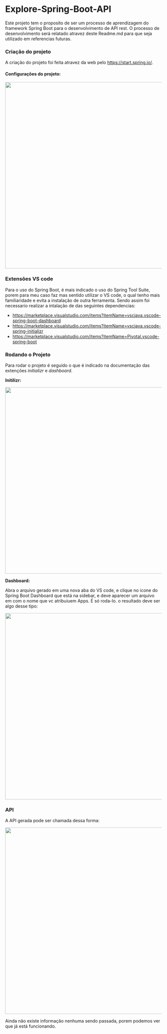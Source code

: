 # Explore-Spring-Boot-API

Este projeto tem o proposito de ser um processo de aprendizagem do framework Spring Boot para o desenvolvimento de API rest. O processo de desenvolvimento será
relatado atravez deste Readme.md para que seja utilizado em referencias futuras.

### Criação do projeto

A criação do projeto foi feita atravez da web pelo https://start.spring.io/.
#### Configurações do projeto:

<img style="width: 600px;" src="https://user-images.githubusercontent.com/90003046/209376486-c8499427-00e5-4302-b444-494ed3515c90.png"/>

### Extensões VS code

Para o uso do Spring Boot, é mais indicado o uso do Spring Tool Suite, porem para meu caso faz mas sentido utilizar o VS code, o qual tenho mais familiaridade e
evita a instalação de outra ferramenta. Sendo assim foi necessario realizar a intalação de das seguintes dependencias:
- https://marketplace.visualstudio.com/items?itemName=vscjava.vscode-spring-boot-dashboard
- https://marketplace.visualstudio.com/items?itemName=vscjava.vscode-spring-initializr
- https://marketplace.visualstudio.com/items?itemName=Pivotal.vscode-spring-boot

### Rodando o Projeto

Para rodar o projeto é seguido o que é indicado na documentação das extenções *initializr* e *dashboard*.

**Initilizr:**

<img style="width: 600px;" src="https://user-images.githubusercontent.com/90003046/209381205-b660f89b-0086-4429-a60a-0ce7430cf39a.gif">

**Dashboard:**

Abra o arquivo gerado em uma nova aba do VS code, e clique no icone do Spring Boot Dashboard que está na sidebar, e deve aparecer um arquivo em com o nome que vc
atribuiuem Apps. É só roda-lo. o resultado deve ser algo desse tipo:

<img style="width: 600px;" src="https://user-images.githubusercontent.com/90003046/209386120-102b2441-2287-4276-a27d-c674ff220403.png">

### API

A API gerada pode ser chamada dessa forma:

<img style="width: 600px;" src="https://user-images.githubusercontent.com/90003046/209384778-8bf5b85b-1c38-4ad3-a2d1-8c52b0263772.png">

Ainda não existe informação nenhuma sendo passada, porem podemos ver que já está funcionando.
